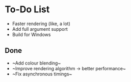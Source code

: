 # To-Do List
- Faster rendering (like, a lot)
- Add full argument support
- Build for Windows

## Done
- ~Add colour blending~
- ~Improve rendering algorithm -> better performance~
- ~Fix asynchronous timings~
